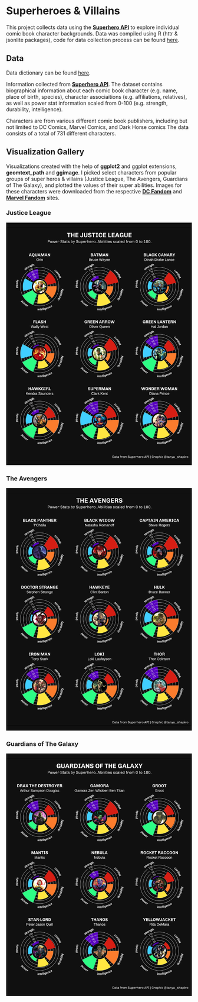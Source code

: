 # Superheroes & Villains

This project collects data using the **[Superhero API](https://www.superheroapi.com/)** to explore individual comic book character backgrounds. Data was compiled using R (httr & jsonlite packages), code for data collection process can be found [here](https://github.com/tashapiro/superhero-comics/blob/main/code/superhero-api-data-collection.R). 


## Data

Data dictionary can be found [here](https://github.com/tashapiro/superhero-comics/blob/main/data/README.md).

Information collected from **[Superhero API](https://www.superheroapi.com/)**. The dataset contains biographical information about each comic book character (e.g. name, place of birth, species), character associaitions (e.g. affiliations, relatives), as well as power stat information scaled from 0-100 (e.g. strength, durability, intelligence).

Characters are from various different comic book publishers, including but not limited to DC Comics, Marvel Comics, and Dark Horse comics  The data consists of a total of 731 different characters.

## Visualization Gallery

Visualizations created with the help of **ggplot2** and ggplot extensions, **geomtext_path** and **ggimage**. I picked select characters from popular groups of super heros & villains (Justice League, The Avengers, Guardians of The Galaxy), and plotted the values of their super abilities. Images for these characters were downloaded from the respective **[DC Fandom](https://dc.fandom.com/wiki/DC_Comics_Database)** and **[Marvel Fandom](https://marvel.fandom.com/wiki/Marvel_Database)** sites. 

### Justice League
![plot](./plots/justice_league.jpeg)

### The Avengers
![plot](./plots/avengers.jpeg)


### Guardians of The Galaxy
![plot](./plots/guardians.jpeg)
